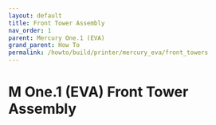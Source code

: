 ```yaml
---
layout: default
title: Front Tower Assembly
nav_order: 1
parent: Mercury One.1 (EVA)
grand_parent: How To
permalink: /howto/build/printer/mercury_eva/front_towers
---
```


# M One.1 (EVA) Front Tower Assembly